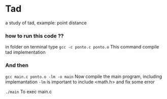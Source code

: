 # Tad
a study of tad, example: point distance


### how to run this code ??
in folder on terminal type
`gcc -c ponto.c ponto.o`
This command compile tad implementation

### And then
`gcc main.c ponto.o -lm -o main`
Now compile the main program, including implemantation
`-lm` is important to include <math.h> and fix some error
  
`./main` 
To exec main.c
